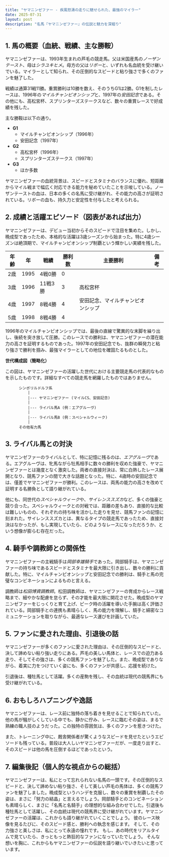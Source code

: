 ```yaml
---
title: "ヤマニンゼファー - 疾風怒濤の走りに魅せられた、最強のマイラー"
date: 2025-07-31
layout: post
description: "名馬『ヤマニンゼファー』の伝説と魅力を深堀り"
---
```


## 1. 馬の概要（血統、戦績、主な勝鞍）

ヤマニンゼファーは、1993年生まれの芦毛の競走馬。父は米国産馬の*ノーザンテースト*、母は*シラユキヒメ*。母方の父は*リボー*と、いずれも名血統を受け継いでいる。マイラーとして知られ、その圧倒的なスピードと粘り強さで多くのファンを魅了した。

戦績は通算31戦11勝。重賞勝利は10勝を数え、そのうちG1は2勝。G1を制したレースは、1996年の*マイルチャンピオンシップ*と、1997年の*安田記念*である。その他にも、高松宮杯、スプリンターズステークスなど、数々の重賞レースで好成績を残した。

主な勝鞍は以下の通り。

* **G1**
    * マイルチャンピオンシップ（1996年）
    * 安田記念（1997年）
* **G2**
    * 高松宮杯（1996年）
    * スプリンターズステークス（1997年）
* **G3**
    * ほか多数


ヤマニンゼファーの血統背景は、スピードとスタミナのバランスに優れ、短距離からマイル戦まで幅広く対応できる能力を秘めていたことを示唆している。ノーザンテーストの血は、日本の多くの名馬に受け継がれ、その能力の高さが証明されている。リボーの血も、持久力と安定性を付与したと考えられる。


## 2. 成績と活躍エピソード（図表があれば出力）

ヤマニンゼファーは、デビュー当初からそのスピードで注目を集めた。しかし、晩成型であったため、本格的な活躍は3歳シーズンから始まった。特に4歳シーズンは絶頂期で、マイルチャンピオンシップ制覇という輝かしい実績を残した。

| 年齢 | 年 | 戦績 | 勝利数 | 主要勝利 | 備考 |
|---|---|---|---|---|---|
| 2歳 | 1995 | 4戦0勝 | 0 |  |  |
| 3歳 | 1996 | 11戦3勝 | 3 | 高松宮杯 |  |
| 4歳 | 1997 | 8戦4勝 | 4 | 安田記念、マイルチャンピオンシップ |  |
| 5歳 | 1998 | 8戦4勝 | 4 |  |  |


1996年のマイルチャンピオンシップでは、最後の直線で驚異的な末脚を繰り出し、後続を突き放して圧勝。このレースでの勝利は、ヤマニンゼファーの潜在能力の高さを証明するものであった。1997年の安田記念でも、抜群の瞬発力と粘り強さで勝利を掴み、最強マイラーとしての地位を確固たるものとした。

**世代構成図（簡略化）**

この図は、ヤマニンゼファーの活躍した世代における主要競走馬の代表的なものを示したものです。詳細なすべての競走馬を網羅したものではありません。

```
      シンボリルドルフ系
          |
          |--- ヤマニンゼファー (マイルCS、安田記念)
          |
          |--- ライバル馬A (例：エアグルーヴ)
          |
          |--- ライバル馬B (例：スペシャルウィーク)
          |
      その他有力馬
```


## 3. ライバル馬との対決

ヤマニンゼファーのライバルとして、特に記憶に残るのは、*エアグルーヴ*である。エアグルーヴは、牝馬ながら牡馬相手に数々の勝利を収めた強豪で、ヤマニンゼファーとは幾度となく激突した。両者の直接対決は、常に白熱したレース展開となり、競馬ファンの間で大きな話題となった。特に、4歳時の安田記念では、僅差でヤマニンゼファーが勝利。このレースは、両馬の能力の高さを改めて証明する名勝負として語り継がれている。


他にも、同世代の*スペシャルウィーク*や、*サイレンススズカ*など、多くの強豪と競り合った。スペシャルウィークとの対戦では、距離の差もあり、直接的な比較は難しいものの、それぞれの持ち味を活かした走りを見せ、競馬ファンの記憶に刻まれた。サイレンススズカとは、異なるタイプの競走馬であったため、直接対決はなかったが、もし実現していたら、どのようなレースになっただろうか、という想像が膨らむ存在だった。


## 4. 騎手や調教師との関係性

ヤマニンゼファーの主戦騎手は*岡部幸雄騎手*であった。岡部騎手は、ヤマニンゼファーの持ち味であるスピードとスタミナを最大限に引き出し、数々の勝利に貢献した。特に、マイルチャンピオンシップと安田記念での勝利は、騎手と馬の完璧なコンビネーションによるものと言える。


調教師は*松田博資調教師*。松田調教師は、ヤマニンゼファーの育成からレース戦略まで、細やかな配慮を怠らず、その才能を最大限に開花させた。晩成型のヤマニンゼファーをじっくりと育て上げ、ピーク時の活躍を導いた手腕は高く評価されている。岡部騎手との連携も素晴らしく、馬の能力を理解し、騎手と綿密なコミュニケーションを取りながら、最適なレース運びを計画していた。


## 5. ファンに愛された理由、引退後の話

ヤマニンゼファーが多くのファンに愛された理由は、その圧倒的なスピードと、決して諦めない粘り強い走りにある。芦毛の美しい馬体と、レースでの迫力ある走り、そしてその強さは、多くの競馬ファンを魅了した。また、晩成型でありながら、着実に力をつけていく姿にも、多くのファンが共感し、応援を続けた。


引退後は、種牡馬として活躍。多くの産駒を残し、その血統は現代の競馬界にも受け継がれている。


## 6. おもしろハプニングや逸話

ヤマニンゼファーは、レース前に独特の落ち着きを見せることで知られていた。他の馬が騒がしくしている中でも、静かに佇み、レースに臨むその姿は、まるで熟練の職人技のようだった。この独特の雰囲気は、多くのファンを惹きつけた。


また、トレーニング中に、厩舎関係者が驚くようなスピードを見せたというエピソードも残っている。普段は大人しいヤマニンゼファーだが、一度走り出すと、そのスピードは他の馬を圧倒するほどであったという。


## 7. 編集後記（個人的な視点からの総括）

ヤマニンゼファーは、私にとって忘れられない名馬の一頭です。その圧倒的なスピードと、決して諦めない粘り強さ、そして美しい芦毛の馬体は、多くの競馬ファンを魅了しました。晩成型というハンデを克服し、数々の重賞を制覇したその姿は、まさに「努力の結晶」と言えるでしょう。岡部騎手とのコンビネーションも素晴らしく、まさに「名馬と名騎手」の理想的な組み合わせでした。引退後も種牡馬として活躍し、その血統は現代の競馬界に受け継がれています。ヤマニンゼファーの活躍は、これからも語り継がれていくことでしょう。  彼のレース映像を見るたびに、そのスピード感と、勝利への執念を感じます。  そして、その力強さと美しさは、私にとって永遠の憧れです。  もし、あの時代をリアルタイムで見ていたら、きっともっと熱狂的なファンになっていたでしょう。  そんな想いを胸に、これからもヤマニンゼファーの伝説を語り継いでいきたいと思っています。
